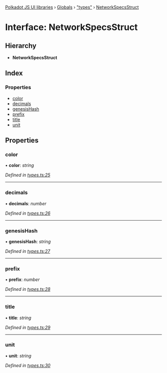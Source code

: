 [Polkadot JS UI libraries](../README.md) › [Globals](../globals.md) › ["types"](../modules/_types_.md) › [NetworkSpecsStruct](_types_.networkspecsstruct.md)

# Interface: NetworkSpecsStruct

## Hierarchy

* **NetworkSpecsStruct**

## Index

### Properties

* [color](_types_.networkspecsstruct.md#color)
* [decimals](_types_.networkspecsstruct.md#decimals)
* [genesisHash](_types_.networkspecsstruct.md#genesishash)
* [prefix](_types_.networkspecsstruct.md#prefix)
* [title](_types_.networkspecsstruct.md#title)
* [unit](_types_.networkspecsstruct.md#unit)

## Properties

###  color

• **color**: *string*

*Defined in [types.ts:25](https://github.com/polkadot-js/ui/blob/230999888/packages/ui-settings/src/types.ts#L25)*

___

###  decimals

• **decimals**: *number*

*Defined in [types.ts:26](https://github.com/polkadot-js/ui/blob/230999888/packages/ui-settings/src/types.ts#L26)*

___

###  genesisHash

• **genesisHash**: *string*

*Defined in [types.ts:27](https://github.com/polkadot-js/ui/blob/230999888/packages/ui-settings/src/types.ts#L27)*

___

###  prefix

• **prefix**: *number*

*Defined in [types.ts:28](https://github.com/polkadot-js/ui/blob/230999888/packages/ui-settings/src/types.ts#L28)*

___

###  title

• **title**: *string*

*Defined in [types.ts:29](https://github.com/polkadot-js/ui/blob/230999888/packages/ui-settings/src/types.ts#L29)*

___

###  unit

• **unit**: *string*

*Defined in [types.ts:30](https://github.com/polkadot-js/ui/blob/230999888/packages/ui-settings/src/types.ts#L30)*
